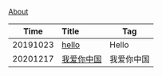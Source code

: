 [About](About)

|  Time  | Title                          | Tag   |
| :----: | :----------------------------- | ----- |
| 20191023 | [hello](Page/hello) | Hello |
| 20201217 | [我爱你中国](Page/我爱你中国) | 我爱你中国 |


